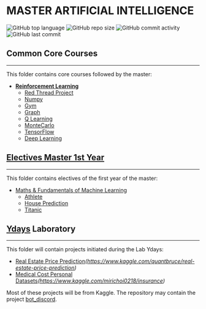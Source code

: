 # **MASTER ARTIFICIAL INTELLIGENCE**

![GitHub top language](https://img.shields.io/github/languages/top/vivimouret29/mast1_ai)
![GitHub repo size](https://img.shields.io/github/repo-size/vivimouret29/mast1_ai)
![GitHub commit activity](https://img.shields.io/github/commit-activity/w/vivimouret29/mast1_ai)
![GitHub last commit](https://img.shields.io/github/last-commit/vivimouret29/mast1_ai)

## Common Core Courses

---

This folder contains core courses followed by the master:

- **[Reinforcement Learning](./reinforcement_learning)**
  - [Red Thread Project](./reinforcement_learning/fil-rouge)
  - [Numpy](./reinforcement_learning/tp_numpy)
  - [Gym](./reinforcement_learning/tp_gym)
  - [Graph](./reinforcement_learning/tp_graph)
  - [Q Learning](./reinforcement_learning/tp_qlearning)
  - [MonteCarlo](./reinforcement_learning/tp_montecarlo)
  - [TensorFlow](./reinforcement_learning/tp_tensorflow)
  - [Deep Learning](./reinforcement_learning/tp_deeplearning)

## [Electives Master 1st Year](./electives_fy)

---

This folder contains electives of the first year of the master:

- [Maths &amp; Fundamentals of Machine Learning](./electives_fy/maths_f)
  - [Athlete]()
  - [House Prediction](./electives_fy/maths_f/house_predict)
  - [Titanic]()

## [Ydays](./ydays) Laboratory

---

This folder will contain projects initiated during the Lab Ydays:

- [Real Estate Price Prediction](./ydays/real_estate/)*(https://www.kaggle.com/quantbruce/real-estate-price-prediction)*
- [Medical Cost Personal Datasets](./ydays/medical_cost_personal/)*(https://www.kaggle.com/mirichoi0218/insurance)*

Most of these projects will be from Kaggle.
The repository may contain the project [bot_discord](https://github.com/vivimouret29/bot_discord).
